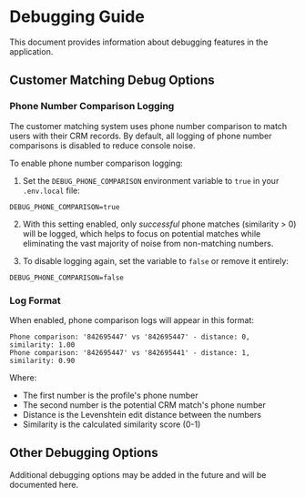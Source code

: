 # Debugging Guide

This document provides information about debugging features in the application.

## Customer Matching Debug Options

### Phone Number Comparison Logging

The customer matching system uses phone number comparison to match users with their CRM records. By default, all logging of phone number comparisons is disabled to reduce console noise.

To enable phone number comparison logging:

1. Set the `DEBUG_PHONE_COMPARISON` environment variable to `true` in your `.env.local` file:

```
DEBUG_PHONE_COMPARISON=true
```

2. With this setting enabled, only *successful* phone matches (similarity > 0) will be logged, which helps to focus on potential matches while eliminating the vast majority of noise from non-matching numbers.

3. To disable logging again, set the variable to `false` or remove it entirely:

```
DEBUG_PHONE_COMPARISON=false
```

### Log Format

When enabled, phone comparison logs will appear in this format:

```
Phone comparison: '842695447' vs '842695447' - distance: 0, similarity: 1.00
Phone comparison: '842695447' vs '842695441' - distance: 1, similarity: 0.90
```

Where:
- The first number is the profile's phone number
- The second number is the potential CRM match's phone number
- Distance is the Levenshtein edit distance between the numbers
- Similarity is the calculated similarity score (0-1)

## Other Debugging Options

Additional debugging options may be added in the future and will be documented here. 